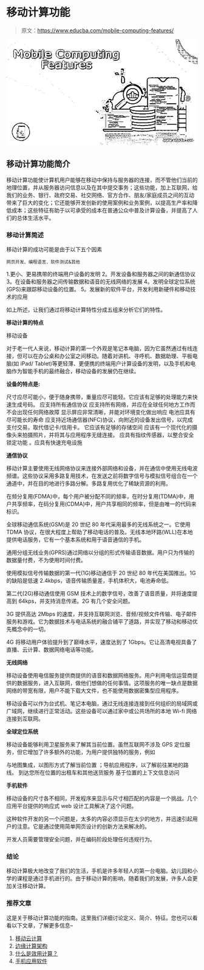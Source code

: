 # 移动计算功能

> 原文：<https://www.educba.com/mobile-computing-features/>

![Mobile Computing Features](img/280d706563ae8b7c4b53870e6209c056.png)



## 移动计算功能简介

移动计算功能使计算机用户能够在移动中保持与服务器的连接，而不管他们当前的地理位置，并从服务器访问信息以及在其中提交事务；这些功能，加上互联网，给我们的业务、银行、政府交易、社交网络、官方合作、朋友/家庭成员之间的互动带来了巨大的变化；它还能够开发创新的使用案例和业务案例，以提高生产率和降低成本；这些特征有助于以可承受的成本在普通公众中普及计算设备，并提高了人们的总体生活水平。

### 移动计算简述

移动计算的成功可能是由于以下五个因素

<small>网页开发、编程语言、软件测试&其他</small>

1.更小、更易携带的终端用户设备的发明
2。开发设备和服务器之间的新通信协议
3。在设备和服务器之间传输数据和语音的无线网络的发展
4。发明全球定位系统(GPS)来跟踪移动设备的位置。
5。发展新的软件平台，开发利用新硬件和移动技术的应用

如上所述，让我们通过将移动计算特性分成五组来分析它们的特性。

**移动计算的特点**

移动设备

对于老一代人来说，移动计算的第一个外观是笔记本电脑，因为它虽然通过有线连接，但可以在办公桌和办公室之间移动。随着对讲机、寻呼机、数据助理、平板电脑(如 iPad/ Tablet)等更轻薄、更便携的终端用户计算设备的发明，以及手机和电脑作为智能手机的最终融合，移动设备的发展仍在继续。

**设备的特点是:**

尺寸应尽可能小，便于随身携带，重量应尽可能轻。它应该有足够的处理能力来快速生成号码。
应支持所有通信协议
应支持所有网络，并应在全球任何地方工作而不会出现任何网络故障
显示屏应非常清晰，并能对环境变化做出响应
电池应具有尽可能长的寿命
应支持近场通信器(NFC)协议，向附近的设备发出信号，以完成支付交易，取代借记卡/信用卡。
它应该有足够的存储空间
应该有一个现代化的摄像头来拍摄照片，并将其与应用程序无缝连接。
应具有指纹传感器，以整合安全锁定功能
。应具有快速充电设施

**通信协议**

移动计算主要使用无线网络协议来连接外部网络和设备，并在通信中使用无线电波频谱。这些协议采用多路复用技术，在发送之前将数字信号与模拟信号组合在一个通道中，并在目的地进行多路分解。多路复用优化了稀缺资源的利用。

在频分复用(FDMA)中，每个用户被分配不同的频率，在时分复用(TDMA)中，用户共享频率，在码分复用(CDMA)中，用户共享相同的频率，但是由唯一的代码来标识。

全球移动通信系统(GSM)是 20 世纪 80 年代采用最多的无线系统之一。它使用 TDMA 协议，在很大程度上帮助了移动电话的普及。无线本地环路(WLL)在本地提供电话服务，它有一个基本系统和用于语音通信的手机。

通用分组无线业务(GPRS)通过网络以分组的形式传输语音数据。用户只为传输的数据量付费，不为使用时间付费。

使用模拟信号传输数据的第一代(1G)移动通信于 20 世纪 80 年代在美国推出。1G 的缺陷是低速 2.4kbps，语音传输质量差，手机体积大，电池寿命低。

第二代(2G)移动通信使用 GSM 技术上的数字信号，改善了语音质量，并将速度提高到 64kps，并支持消息传递。2G 有几个安全问题。

3G 提供高达 2Mbps 的速度，并支持互联网浏览、音频/视频文件传输、电子邮件服务和游戏。它为数据技术与电话系统的融合铺平了道路，并实现了移动和移动优先概念中的一切。

4G 将移动用户体验提升到了巅峰水平，速度达到了 1Gbps。它让高清电视具备了直播、云计算、数据网络电话等功能。

**无线网络**

移动设备使用电信服务提供商提供的语音和数据网络服务。用户利用电信运营商提供的数据服务，进入互联网，做他们想做的任何事情。这项服务的唯一缺点是数据网络的带宽有限，用户不能下载大文件，也不能使用数据密集型应用程序。

移动设备可以作为台式机、笔记本电脑，通过无线连接连接到任何组织的局域网或广域网，继续进行正常活动。这些设备可以通过家中或公共场所的本地 Wi-fi 网络连接到互联网。

**全球定位系统**

移动设备能够利用卫星服务来了解其当前位置。虽然互联网不涉及 GPS 定位服务，但它增加了许多额外的功能，为用户提供独特的服务，例如

与地图集成，以图形方式了解当前位置
；导航应用程序，以了解前往某地的路线。
到达您所在位置的出租车和其他送货服务
基于位置的上下文信息访问

**手机软件**

移动设备的尺寸各不相同，开发程序来显示与尺寸相匹配的内容是一个挑战。几个应用平台提供的响应式 web 设计工具解决了这个问题。

这种软件开发的另一个问题是，太多的内容必须显示在太少的地方，并迅速引起用户的注意。它是通过使用简单网页设计的创新方法来解决的。

开发人员需要管理安全问题，并在编码阶段处理任何违规行为。

### 结论

移动计算极大地改变了我们的生活，手机是许多年轻人的第一台电脑。幼儿园和小学的课程是通过手机进行的。由于移动计算的影响，随着我们的发展，许多人会更加关注移动计算。

### 推荐文章

这是关于移动计算功能的指南。这里我们详细讨论定义、简介、特征。您也可以看看以下文章，了解更多信息–

1.  [移动云计算](https://www.educba.com/mobile-cloud-computing/)
2.  [边缘计算架构](https://www.educba.com/edge-computing-architecture/)
3.  [什么是效用计算？](https://www.educba.com/what-is-utility-computing/)
4.  [手机应用软件](https://www.educba.com/mobile-application-software/)





